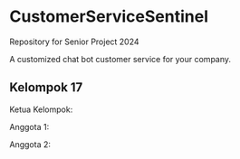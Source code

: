 # CustomerServiceSentinel

Repository for Senior Project 2024

A customized chat bot customer service for your company.

## Kelompok 17
Ketua Kelompok:

Anggota 1:

Anggota 2:

